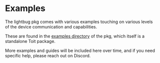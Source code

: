 # Examples

The lightbug pkg comes with various examples touching on various levels of the device communication and capabilities.

These are found in the [examples directory](https://github.com/lightbug-io/toit-lightbug/tree/main/examples) of the pkg, which itself is a standalone Toit package.

More examples and guides will be included here over time, and if you need specific help, please reach out on Discord.
